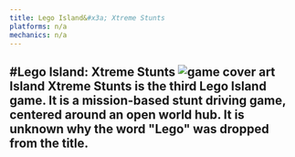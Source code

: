 ```yaml
---
title: Lego Island&#x3a; Xtreme Stunts
platforms: n/a
mechanics: n/a
---
```

#Lego Island: Xtreme Stunts
![game cover art](//images.igdb.com/igdb/image/upload/t_thumb/kclphdq6zoqoaxs5yjtk.jpg "Logo Title Text 1")
Island Xtreme Stunts is the third Lego Island game. It is a mission-based stunt driving game, centered around an open world hub. It is unknown why the word "Lego" was dropped from the title.
-

